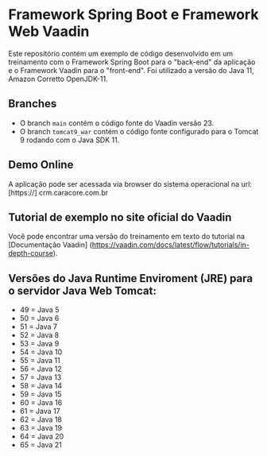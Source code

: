 # Framework Spring Boot e Framework Web Vaadin

Este repositório contém um exemplo de código desenvolvido em um treinamento com o Framework Spring Boot para o "back-end" da aplicação e o Framework Vaadin para o "front-end". Foi utilizado a versão do Java 11, Amazon Corretto OpenJDK-11.


## Branches

- O branch `main` contém o código fonte do Vaadin versão 23.
- O branch `tomcat9_war` contém o código fonte configurado para o Tomcat 9 rodando com o Java SDK 11.

## Demo Online 
A aplicação pode ser acessada via browser do sistema operacional na url:
[https://] crm.caracore.com.br

## Tutorial de exemplo no site oficial do Vaadin
Você pode encontrar uma versão do treinamento em texto do tutorial na [Documentação Vaadin]
(https://vaadin.com/docs/latest/flow/tutorials/in-depth-course).

## Versões do Java Runtime Enviroment (JRE) para o servidor Java Web Tomcat:
- 49 = Java 5
- 50 = Java 6
- 51 = Java 7
- 52 = Java 8
- 53 = Java 9
- 54 = Java 10
- 55 = Java 11
- 56 = Java 12
- 57 = Java 13
- 58 = Java 14
- 59 = Java 15
- 60 = Java 16
- 61 = Java 17
- 62 = Java 18
- 63 = Java 19
- 64 = Java 20
- 65 = Java 21
